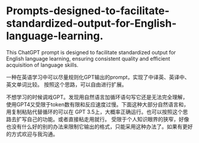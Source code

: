 # Prompts-designed-to-facilitate-standardized-output-for-English-language-learning.
This ChatGPT prompt is designed to facilitate standardized output for English language learning, ensuring consistent quality and efficient acquisition of language skills.

一种在英语学习中可以尽量规则化GPT输出的prompt，实现了中译英、英译中、英文单词比较。
按照这个思路，可以自由进行扩展。

不想学习的时候调戏GPT。发现用自然语言加循环语句写它还是无法完全理解，使用GPT4又受限于token数有限和反应速度过慢。下面这种大部分自然语言和，用复制粘贴代替循环的可以在 GPT 3.5上，大概率正确运行。也可以按照这个思路去扩写自己的功能。或者直接粘走用就行。
受限于个人知识眼界的狭窄，好像也没有什么好的别的办法来限制它输出的格式，只能采用这种办法了。如果有更好的方式欢迎与我沟通。

